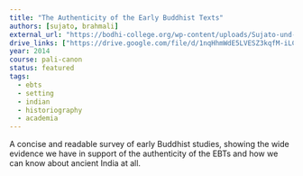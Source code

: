```yaml
---
title: "The Authenticity of the Early Buddhist Texts"
authors: [sujato, brahmali]
external_url: "https://bodhi-college.org/wp-content/uploads/Sujato-und-Brahmali_2014_The-authenticity-of-Early-Buddhist-Texts.pdf"
drive_links: ["https://drive.google.com/file/d/1nqHhmWdE5LVESZ3kqfM-iLCfk7kq3Wre/view?usp=drivesdk"]
year: 2014
course: pali-canon
status: featured
tags:
  - ebts
  - setting
  - indian
  - historiography
  - academia
---
```


A concise and readable survey of early Buddhist studies, showing the wide evidence we have in support of the authenticity of the EBTs and how we can know about ancient India at all.

